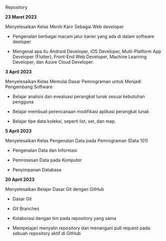Repository 


**23 Maret 2023**  

Menyelesaikan Kelas Meniti Karir Sebagai Web developer

  * Pengenalan berbagai macam jalur karier yang ada di dalam software deeloper

  * Mengenal apa itu Android Developer, iOS Developer, Multi-Platform App Developer (Flutter), Front-End Web Developer, Machine Learning Developer, dan Azure Cloud Developer.


**3 April 2023**  

Menyelesaikan Kelas Memulai Dasar Pemrograman untuk Menjadi Pengembang Software

  * Belajar analisis dan evealuasi perangkat lunak sesuai kebutuhan pengguna
    
  * Belajar membuat perencanaan modifikasi aplikasi perangkat lunak

  * Belajar tipe data koleksi, seperti list, set, dan map.

**5 April 2023**  

Menyelesaikan Kelas Pengenalan Data pada Pemrograman (Data 101)

  * Pengenalan Data dan Informasi

  * Pemrosesan Data pada Komputer
    
  * Penyimpanan Database

**20 April 2023**  

Menyelesaikan Belajar Dasar Git dengan GitHub

  * Dasar Git 

  * Git Branches
    
  * Kolaborasi dengan tim pada repository yang sama
    
  * Mempelajari menyalin repository dan menangani pull request pada sebuah repository aktif di GitHub
    
